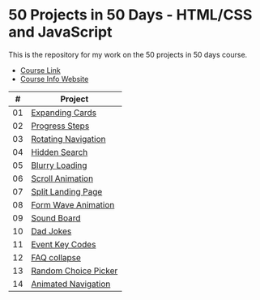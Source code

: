 # 50 Projects in 50 Days - HTML/CSS and JavaScript

This is the repository for my work on the 50 projects in 50 days course.

- [Course Link](https://www.udemy.com/course/50-projects-50-days)
- [Course Info Website](https://50projects50days.com)

|  #  | Project                                                                                        |
| :-: | ---------------------------------------------------------------------------------------------- |
| 01  | [Expanding Cards](https://github.com/adam-spice/50in50/tree/master/01_expandingCards)          |
| 02  | [Progress Steps](https://github.com/adam-spice/50in50/tree/master/02_progressSteps)            |
| 03  | [Rotating Navigation](https://github.com/adam-spice/50in50/tree/master/03_rotatingNavigation)  |
| 04  | [Hidden Search](https://github.com/adam-spice/50in50/tree/master/04_hiddenSearch)              |
| 05  | [Blurry Loading](https://github.com/adam-spice/50in50/tree/master/05_blurryLoading)            |
| 06  | [Scroll Animation](https://github.com/adam-spice/50in50/tree/master/06_scrollAnimation)        |
| 07  | [Split Landing Page](https://github.com/adam-spice/50in50/tree/master/07_splitLandingPage)     |
| 08  | [Form Wave Animation](https://github.com/adam-spice/50in50/tree/master/08_formWaveAnimation)   |
| 09  | [Sound Board](https://github.com/adam-spice/50in50/tree/master/09_soundBoard)                  |
| 10  | [Dad Jokes](https://github.com/adam-spice/50in50/tree/master/10_dadJokes)                      |
| 11  | [Event Key Codes](https://github.com/adam-spice/50in50/tree/master/11_eventKeyCodes)           |
| 12  | [FAQ collapse](https://github.com/adam-spice/50in50/tree/master/12_faqCollapse)                |
| 13  | [Random Choice Picker](https://github.com/adam-spice/50in50/tree/master/13_randomChoicePicker) |
| 14  | [Animated Navigation](https://github.com/adam-spice/50in50/tree/master/14_animatedNavigation)  |
